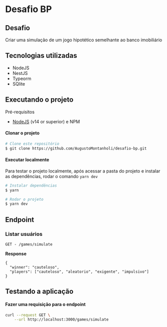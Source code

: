# Desafio BP

## Desafio

Criar uma simulação de um jogo hipotético semelhante ao banco imobiliário

## Tecnologias utilizadas
* NodeJS
* NestJS
* Typeorm
* SQlite

## Executando o projeto

Pré-requisitos

- [NodeJS](https://nodejs.org/en/) (v14 or superior) e NPM

#### Clonar o projeto

```bash
# Clone este repositório
$ git clone https://github.com/AugustoMontanholi/desafio-bp.git
```

#### Executar localmente
Para testar o projeto localmente, após acessar a pasta do projeto e instalar as dependências, rodar o comando `yarn dev`

```bash
# Instalar dependências
$ yarn

# Rodar o projeto
$ yarn dev
```

## Endpoint

### Listar usuários
```
GET - /games/simulate
```

**Response**
```
{
  "winner": "cauteloso",
  "players": ["cauteloso", "aleatorio", "exigente", "impulsivo"]
}

```

## Testando a aplicação

#### Fazer uma requisição para o endpoint

```sh
curl --request GET \
    --url http://localhost:3000/games/simulate
```
